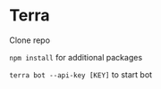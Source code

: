 # Terra

Clone repo

`npm install` for additional packages

`terra bot --api-key [KEY]` to start bot